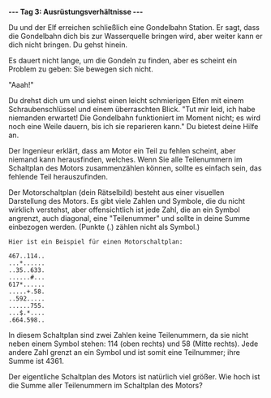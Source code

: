 **--- Tag 3: Ausrüstungsverhältnisse ---**

Du und der Elf erreichen schließlich eine Gondelbahn Station. Er sagt, dass die Gondelbahn dich bis zur Wasserquelle bringen wird,
aber weiter kann er dich nicht bringen. Du gehst hinein.

Es dauert nicht lange, um die Gondeln zu finden, aber es scheint ein Problem zu geben: Sie bewegen sich nicht.

"Aaah!"

Du drehst dich um und siehst einen leicht schmierigen Elfen mit einem Schraubenschlüssel und einem überraschten Blick. "Tut mir leid,
ich habe niemanden erwartet! Die Gondelbahn funktioniert im Moment nicht; es wird noch eine Weile dauern, bis ich sie reparieren kann."
Du bietest deine Hilfe an.

Der Ingenieur erklärt, dass am Motor ein Teil zu fehlen scheint, aber niemand kann herausfinden, welches. Wenn Sie alle Teilenummern
im Schaltplan des Motors zusammenzählen können, sollte es einfach sein, das fehlende Teil herauszufinden.

Der Motorschaltplan (dein Rätselbild) besteht aus einer visuellen Darstellung des Motors. Es gibt viele Zahlen und Symbole, die du nicht
wirklich verstehst, aber offensichtlich ist jede Zahl, die an ein Symbol angrenzt, auch diagonal, eine "Teilenummer" und sollte in deine
Summe einbezogen werden. (Punkte (.) zählen nicht als Symbol.)

```
Hier ist ein Beispiel für einen Motorschaltplan:

467..114..
...*......
..35..633.
......#...
617*......
.....+.58.
..592.....
......755.
...$.*....
.664.598..
```

In diesem Schaltplan sind zwei Zahlen keine Teilenummern, da sie nicht neben einem Symbol stehen: 114 (oben rechts) und 58 (Mitte rechts).
Jede andere Zahl grenzt an ein Symbol und ist somit eine Teilnummer; ihre Summe ist 4361.

Der eigentliche Schaltplan des Motors ist natürlich viel größer. Wie hoch ist die Summe aller Teilenummern im Schaltplan des Motors?
